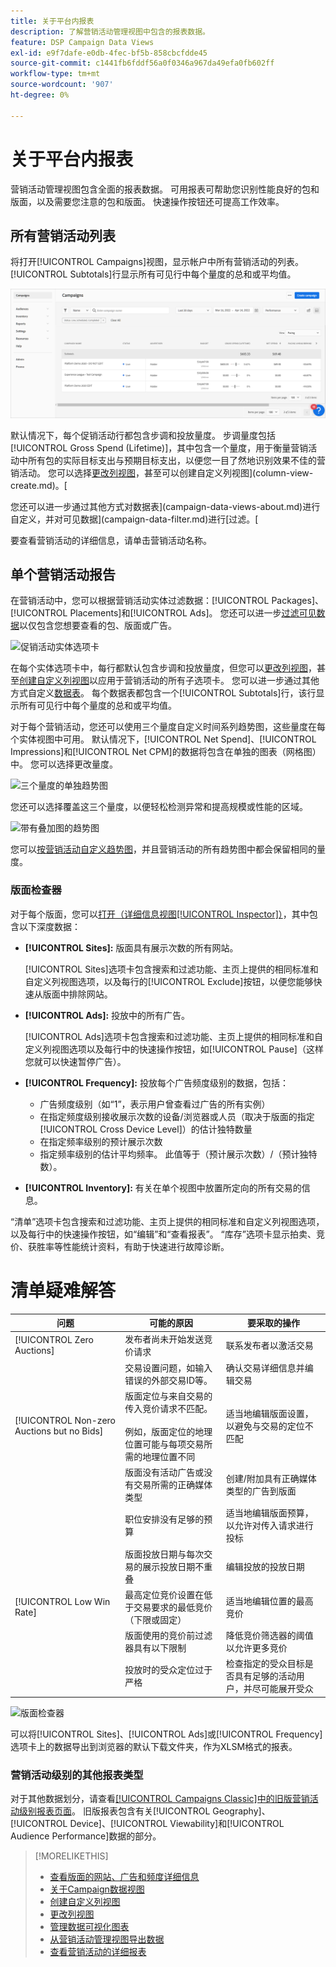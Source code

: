 ```yaml
---
title: 关于平台内报表
description: 了解营销活动管理视图中包含的报表数据。
feature: DSP Campaign Data Views
exl-id: e9f7dafe-e0db-4fec-bf5b-858cbcfdde45
source-git-commit: c1441fb6fddf56a0f0346a967da49efa0fb602ff
workflow-type: tm+mt
source-wordcount: '907'
ht-degree: 0%

---
```


# 关于平台内报表

<!-- rename "About Performance Reports in Campaign Management Views?" -->
营销活动管理视图包含全面的报表数据。 可用报表可帮助您识别性能良好的包和版面，以及需要您注意的包和版面。 快速操作按钮还可提高工作效率。

## 所有营销活动列表

将打开[!UICONTROL Campaigns]视图，显示帐户中所有营销活动的列表。 [!UICONTROL Subtotals]行显示所有可见行中每个量度的总和或平均值。

![营销活动列表](/help/dsp/assets/campaigns-list.png)

默认情况下，每个促销活动行都包含步调和投放量度。 步调量度包括[!UICONTROL Gross Spend (Lifetime)]，其中包含一个量度，用于衡量营销活动中所有包的实际目标支出与预期目标支出，以便您一目了然地识别效果不佳的营销活动。 您可以选择[更改列视图](column-view-change.md)，甚至可以创建自定义列视图](column-view-create.md)。[

您还可以进一步通过其他方式对数据表](campaign-data-views-about.md)进行自定义，并对可见数据](campaign-data-filter.md)进行[过滤。[

要查看营销活动的详细信息，请单击营销活动名称。

## 单个营销活动报告

在营销活动中，您可以根据营销活动实体过滤数据：[!UICONTROL Packages]、[!UICONTROL Placements]和[!UICONTROL Ads]。 您还可以进一步[过滤可见数据](campaign-data-filter.md)以仅包含您想要查看的包、版面或广告。

![促销活动实体选项卡](/help/dsp/assets/campaign-subtabs.png)

在每个实体选项卡中，每行都默认包含步调和投放量度，但您可以[更改列视图](column-view-change.md)，甚至[创建自定义列视图](column-view-create.md)以应用于营销活动的所有子选项卡。 您可以进一步通过其他方式自定义[数据表](campaign-data-views-about.md)。 每个数据表都包含一个[!UICONTROL Subtotals]行，该行显示所有可见行中每个量度的总和或平均值。

对于每个营销活动，您还可以使用三个量度自定义时间系列趋势图，这些量度在每个实体视图中可用。 默认情况下，[!UICONTROL Net Spend]、[!UICONTROL Impressions]和[!UICONTROL Net CPM]的数据将包含在单独的图表（网格图）中。 您可以选择更改量度。

![三个量度的单独趋势图](/help/dsp/assets/trend-chart-separate.png)

您还可以选择覆盖这三个量度，以便轻松检测异常和提高规模或性能的区域。

![带有叠加图的趋势图](/help/dsp/assets/trend-chart.png)

您可以[按营销活动自定义趋势图](campaign-data-visualization-manage.md)，并且营销活动的所有趋势图中都会保留相同的量度。

### 版面检查器

对于每个版面，您可以[打开（详细信息视图[!UICONTROL Inspector]）](placement-details-view.md)，其中包含以下深度数据：

* **[!UICONTROL Sites]:** 版面具有展示次数的所有网站。

   [!UICONTROL Sites]选项卡包含搜索和过滤功能、主页上提供的相同标准和自定义列视图选项，以及每行的[!UICONTROL Exclude]按钮，以便您能够快速从版面中排除网站。

* **[!UICONTROL Ads]:** 投放中的所有广告。

   [!UICONTROL Ads]选项卡包含搜索和过滤功能、主页上提供的相同标准和自定义列视图选项以及每行中的快速操作按钮，如[!UICONTROL Pause]（这样您就可以快速暂停广告）。

* **[!UICONTROL Frequency]:** 投放每个广告频度级别的数据，包括：
   * 广告频度级别（如“1”，表示用户曾查看过广告的所有实例）
   * 在指定频度级别接收展示次数的设备/浏览器或人员（取决于版面的指定[!UICONTROL Cross Device Level]）的估计独特数量
   * 在指定频率级别的预计展示次数
   * 指定频率级别的估计平均频率。 此值等于（预计展示次数）/（预计独特数）。

* **[!UICONTROL Inventory]:** 有关在单个视图中放置所定向的所有交易的信息。

“清单”选项卡包含搜索和过滤功能、主页上提供的相同标准和自定义列视图选项，以及每行中的快速操作按钮，如“编辑”和“查看报表”。 “库存”选项卡显示拍卖、竞价、获胜率等性能统计资料，有助于快速进行故障诊断。

# 清单疑难解答

| 问题 | 可能的原因 | 要采取的操作 |
| -----------| ---------- | ---------- |
| [!UICONTROL Zero Auctions] | 发布者尚未开始发送竞价请求 | 联系发布者以激活交易 |
|  | 交易设置问题，如输入错误的外部交易ID等。 | 确认交易详细信息并编辑交易 |
| [!UICONTROL Non-zero Auctions but no Bids] | 版面定位与来自交易的传入竞价请求不匹配。 <br><br> 例如，版面定位的地理位置可能与每项交易所需的地理位置不同 | 适当地编辑版面设置，以避免与交易的定位不匹配 |
|  | 版面没有活动广告或没有交易所需的正确媒体类型 | 创建/附加具有正确媒体类型的广告到版面 |
|  | 职位安排没有足够的预算 | 适当地编辑版面预算，以允许对传入请求进行投标 |
|  | 版面投放日期与每次交易的展示投放日期不重叠 | 编辑投放的投放日期 |
| [!UICONTROL Low Win Rate] | 最高定位竞价设置在低于交易要求的最低竞价（下限或固定） | 适当地编辑位置的最高竞价 |
|  | 版面使用的竞价前过滤器具有以下限制 | 降低竞价筛选器的阈值以允许更多竞价 |
|  | 投放时的受众定位过于严格 | 检查指定的受众目标是否具有足够的活动用户，并尽可能展开受众 |

![版面检查器](/help/dsp/assets/placement-inspector-sites.png)

可以将[!UICONTROL Sites]、[!UICONTROL Ads]或[!UICONTROL Frequency]选项卡上的数据导出到浏览器的默认下载文件夹，作为XLSM格式的报表。

### 营销活动级别的其他报表类型

对于其他数据划分，请查看[[!UICONTROL Campaigns Classic]中的旧版营销活动级别报表页面](/help/dsp/campaign-management/campaigns/campaign-view-report.md)。 旧版报表包含有关[!UICONTROL Geography]、[!UICONTROL Device]、[!UICONTROL Viewability]和[!UICONTROL Audience Performance]数据的部分。

>[!MORELIKETHIS]
>
>* [查看版面的网站、广告和频度详细信息](placement-details-view.md)
>* [关于Campaign数据视图](campaign-data-views-about.md)
>* [创建自定义列视图](column-view-create.md)
>* [更改列视图](column-view-change.md)
>* [管理数据可视化图表](campaign-data-visualization-manage.md)
>* [从营销活动管理视图导出数据](campaign-export-data.md)
>* [查看营销活动的详细报表](/help/dsp/campaign-management/campaigns/campaign-view-report.md)

